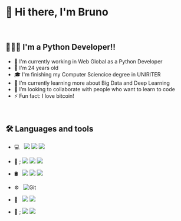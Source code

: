 # 👋 Hi there, I'm  Bruno

<br/>

##  👨🏻‍💻 I'm a Python Developer!!
- 🔭 I'm currently working in Web Global as a Python Developer
- 🎂 I'm 24 years old 
- 🎓 I'm finishing my Computer Sciencice degree in UNIRITER
- 🌱 I’m currently learning more about Big Data and Deep Learning
- 👯 I’m looking to collaborate with people who want to learn to code
- ⚡ Fun fact: I love bitcoin!

<br/>

## 🛠 Languages and tools 
   
- 💻 &nbsp;
  ![](https://img.shields.io/badge/Python-3776AB??style=flat&logo=python&logoColor=white)
  ![](https://img.shields.io/badge/JavaScript-323330?style=flat&logo=javascript&logoColor=F7DF1E)
  ![](https://img.shields.io/badge/R-276DC3?style=flat&logo=r&logoColor=white)
  
- 🤖 ;
  ![](https://img.shields.io/badge/ScikitLearn-1616F7?style=flat&logo=scikitlearn&logoColor=orange)
  ![](https://img.shields.io/badge/TensorFlow-FF6F00?style=flat&logo=tensorflow&logoColor=white)
  ![](https://img.shields.io/badge/Keras-EC1919?style=flat&logo=tensorflow&logoColor=white)
  
- 🛢 &nbsp; 
  ![](https://img.shields.io/badge/PostgreSQL-316192?style=flat&logo=postgresql&logoColor=white)
  ![](https://img.shields.io/badge/Elastic_Search-005571?style=flat&logo=elasticsearch&logoColor=white)
  ![](https://img.shields.io/badge/Neo4j-018bff?style=flat&logo=neo4j&logoColor=white)
  
- ⚙️ &nbsp;
  ![Git](https://img.shields.io/badge/GIT-E44C30?style=flat&logo=git&logoColor=white)
- 🔧 &nbsp;
  ![](https://img.shields.io/badge/Arduino-00979D?style=flat&logo=Arduino&logoColor=white)
  ![](https://img.shields.io/badge/Raspberry%20Pi-A22846?style=flat&logo=Raspberry%20Pi&logoColor=white)

- 💸 ;
  ![](https://img.shields.io/badge/Binance-FCD535?style=flat&logo=binance&logoColor=black)
  ![](https://img.shields.io/badge/Ethereum-3C3C3D?style=flat&logo=Ethereum&logoColor=white)

<!--
**FingerBruno/FingerBruno** is a ✨ _special_ ✨ repository because its `README.md` (this file) appears on your GitHub profile.

